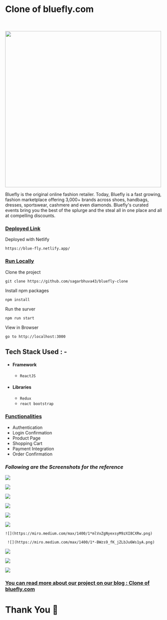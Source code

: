 # Clone of bluefly.com  &nbsp;   &nbsp;   &nbsp;   &nbsp;   &nbsp; &nbsp;   &nbsp;   &nbsp;   &nbsp;   &nbsp; &nbsp;   &nbsp;   &nbsp;     &nbsp;   &nbsp;    &nbsp;   &nbsp;   &nbsp;   &nbsp;   
<img src="https://cdn.shopify.com/s/files/1/0248/3473/6191/files/Untitled_2_.png_5_x104@2x.png?v=1620852820" width="500px"/> 

Bluefly is the original online fashion retailer. Today, Bluefly is a fast growing, fashion marketplace offering 3,000+ brands across shoes, handbags, dresses, sportswear, cashmere and even diamonds. Bluefly's curated events bring you the best of the splurge and the steal all in one place and all at compelling discounts.

<div style='page-break-after: always'></div>

### <u>Deployed Link</u>


Deployed with Netlify 
```
https://blue-fly.netlify.app/

 ```

### <u>Run Locally</u>

Clone the project

```
git clone https://github.com/sagarbhuva43/bluefly-clone
```

Install npm packages

```
npm install
```

Run the surver

```
npm run start
```

View in Browser

```
go to http://localhost:3000
```

<div style='page-break-after: always'></div>



## Tech Stack Used : -
- #### Framework
  - `ReactJS`
- #### Libraries
  - `Redux`
  - `react bootstrap`

<div style='page-break-after: always'></div>

### <u>Functionalities</u>

- Authentication
- Login Confirmation
- Product Page
- Shopping Cart
- Payment Integration
- Order Confirmation

<div style='page-break-after: always'></div>

### _Following are the Screenshots for the reference_

  ![](https://miro.medium.com/max/1400/1*OuqcbeUkNj-rQF0dhAcGbw.png)

  ![](https://miro.medium.com/max/1400/1*LUSem7ghuObBQLB6OHzl5A.png)

  ![](https://miro.medium.com/max/1400/1*l8TQjf9DznPPqLdKuRpoTA.png)

  ![](https://miro.medium.com/max/1400/1*e2OieBNDIwQ9UhnuSQu7Hg.png)

  ![](https://miro.medium.com/max/1400/1*QY4VQr-pPjLgIbO0K2vRcQ.png)
  
   ![](https://miro.medium.com/max/1400/1*M2A87KdTb2t04lZXROlxOQ.png)
   
    ![](https://miro.medium.com/max/1400/1*mlVxZgNyexsyM9zXI8CXRw.png)
    
     ![](https://miro.medium.com/max/1400/1*-BWzs9_fK_jZLbJu6Ws1yA.png)

 ![](https://miro.medium.com/max/1400/1*lksY64ClYvvCk7r-i5gPzQ.png)
 
  ![](https://miro.medium.com/max/1400/1*MkvorVeCZvaOUL6sIZQlhQ.png)
  
   ![](https://miro.medium.com/max/1400/1*fLkk1PBElPAjBP6V0oVdWQ.png)

### <u>You can read more about our project on our blog : <a href="https://medium.com/@bhuvasagar632/clone-of-bulefly-com-564d99d1f77b" target="_blank">Clone of bluefly.com</a> </u>

# Thank You :sparkling_heart:

